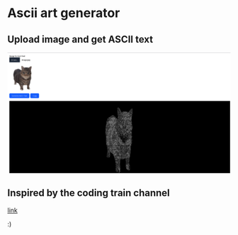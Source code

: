 ﻿# Ascii art generator

## Upload image and get ASCII text
![Example](./example.png)

## Inspired by the coding train channel
[link](https://youtu.be/55iwMYv8tGI?si=oiazOV2nvRrrVfC7)

:)
